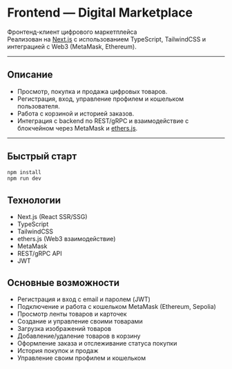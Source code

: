 # Frontend — Digital Marketplace

Фронтенд-клиент цифрового маркетплейса  
Реализован на [Next.js](https://nextjs.org/) с использованием TypeScript, TailwindCSS и интеграцией с Web3 (MetaMask, Ethereum).

---

## Описание

- Просмотр, покупка и продажа цифровых товаров.
- Регистрация, вход, управление профилем и кошельком пользователя.
- Работа с корзиной и историей заказов.
- Интеграция с backend по REST/gRPC и взаимодействие с блокчейном через MetaMask и [ethers.js](https://docs.ethers.org/).

---

## Быстрый старт

```bash
npm install
npm run dev
```

## Технологии
- Next.js (React SSR/SSG)
- TypeScript
- TailwindCSS
- ethers.js (Web3 взаимодействие)
- MetaMask
- REST/gRPC API
- JWT
  
## Основные возможности
- Регистрация и вход с email и паролем (JWT)
- Подключение и работа с кошельком MetaMask (Ethereum, Sepolia)
- Просмотр ленты товаров и карточек
- Создание и управление своими товарами
- Загрузка изображений товаров
- Добавление/удаление товаров в корзину
- Оформление заказа и отслеживание статуса покупки
- История покупок и продаж
- Управление своим профилем и кошельком

